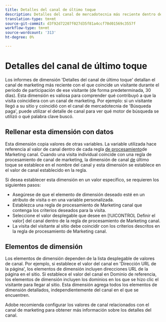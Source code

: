 ```yaml
---
title: Detalles del canal de último toque
description: Detalles del canal de mercadotecnia más reciente dentro de la caducidad del compromiso del visitante.
translation-type: tm+mt
source-git-commit: d3f92d72207f027d35f81a4ccf70d01569c3557f
workflow-type: tm+mt
source-wordcount: '313'
ht-degree: 0%

---
```



# Detalles del canal de último toque

Los informes de dimensión &#39;Detalles del canal de último toque&#39; detallan el canal de marketing más reciente con el que coincide un visitante durante el período de participación de ese visitante (de forma predeterminada, 30 días). Esta dimensión es valiosa para comprender qué contribuyó a que la visita coincidiera con un canal de marketing. Por ejemplo: si un visitante llegó a su sitio y coincidió con el canal de mercadotecnia de &#39;Búsqueda paga&#39;, puede utilizar el detalle de canal para ver qué motor de búsqueda se utilizó o qué palabra clave buscó.

## Rellenar esta dimensión con datos

Esta dimensión copia valores de otras variables. La variable utilizada hace referencia al valor de canal dentro de cada regla [de procesamiento](/help/admin/admin/marketing-channels-admin.md)de Marketing canal. Cuando una visita individual coincide con una regla de procesamiento de canal de marketing, la dimensión de canal [de](last-touch-channel.md) último toque se establece en el nombre del canal y esta dimensión se establece en el valor de canal establecido en la regla.

Si desea establecer esta dimensión en un valor específico, se requieren los siguientes pasos:

* Asegúrese de que el elemento de dimensión deseado esté en un atributo de visita o en una variable personalizada.
* Establezca una regla de procesamiento de Marketing canal que contenga los criterios deseados para la visita.
* Seleccione el valor desplegable que desee en [!UICONTROL Definir el valor] del canal dentro de la regla de procesamiento de Marketing canal.
* La visita del visitante al sitio debe coincidir con los criterios descritos en la regla de procesamiento de Marketing canal.

## Elementos de dimensión

Los elementos de dimensión dependen de la lista desplegable de valores de canal. Por ejemplo, si establece el valor del canal en &#39;Dirección URL de la página&#39;, los elementos de dimensión incluyen direcciones URL de la página en el sitio. Si establece el valor del canal en Dominio de referencia, los elementos de dimensión incluyen los dominios en los que se hizo clic el visitante para llegar al sitio. Esta dimensión agrega todos los elementos de dimensión detallados, independientemente del canal en el que se encuentren.

Adobe recomienda configurar los valores de canal relacionados con el canal de marketing para obtener más información sobre los detalles del canal.
